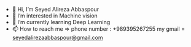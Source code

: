 - 👋 Hi, I’m Seyed Alireza Abbaspour
- 👀 I’m interested in Machine vision
- 🌱 I’m currently learning Deep Learning
- 📫 How to reach me => phone number : +989395267255
   my gmail = seyedalirezaabbaspour@gmail.com

<!---
seyedalirezaabbaspour/seyedalirezaabbaspour is a ✨ special ✨ repository because its `README.md` (this file) appears on your GitHub profile.
You can click the Preview link to take a look at your changes.
--->
